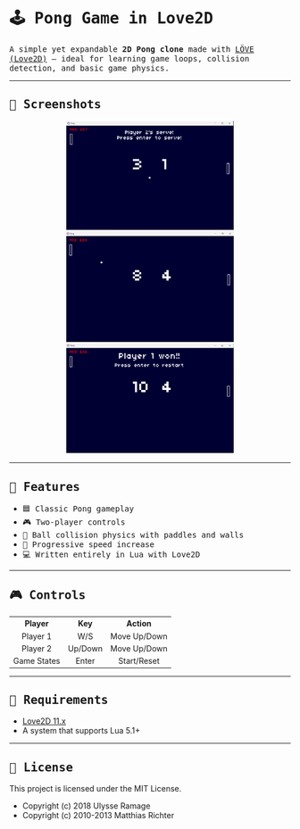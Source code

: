 # <samp>🕹️ Pong Game in Love2D</samp>

<samp>A simple yet expandable <strong>2D Pong clone </strong> made with [LÖVE (Love2D)](https://love2d.org/) — ideal for learning game loops, collision detection, and basic game physics.</samp>

---

## <samp> 📸 Screenshots</samp>


<p align="center">
  <img src="ss2.png" width="300">
  <img src="ss1.png" width="300">
  <img src="ss3.png" width="300">
</p>



---

## <samp>🚀 Features</samp>

- <samp>🟦 Classic Pong gameplay</samp>
- <samp>🎮 Two-player controls</samp>
- <samp>🔄 Ball collision physics with paddles and walls</samp>
- <samp>🧠 Progressive speed increase</samp>
- <samp>💻 Written entirely in Lua with Love2D</samp>

---

## <samp> 🎮 Controls</samp>

<table>
   <tr>
    <th align="center">Player</th>
    <th align="center">Key</th>
    <th align="center">Action</th>
  </tr>
  <tr align="center">
    <td>Player 1</td>
    <td>W/S</td>
    <td>Move Up/Down</td>
  </tr>
  <tr align="center">
    <td>Player 2</td>
    <td>Up/Down</td>
    <td>Move Up/Down</td>
  </tr>
  <tr align="center">
    <td>Game States</td>
    <td>Enter</td>
    <td>Start/Reset</td>
  </tr>
</table>

---

## <samp>🧰 Requirements</samp>

- [Love2D 11.x](https://love2d.org/)
- A system that supports Lua 5.1+

---

## <samp> 📄 License </samp>
This project is licensed under the MIT License.
- Copyright (c) 2018 Ulysse Ramage
- Copyright (c) 2010-2013 Matthias Richter




